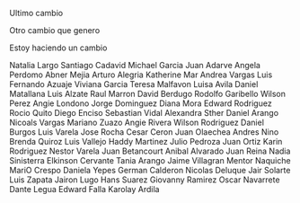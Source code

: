 
Ultimo cambio

Otro cambio que genero

Estoy haciendo un cambio 

Natalia Largo
Santiago Cadavid
Michael Garcia
Juan Adarve
Angela Perdomo
Abner Mejia
Arturo Alegria
Katherine Mar
Andrea Vargas
Luis Fernando Azuaje
Viviana Garcia
Teresa Malfavon
Luisa Avila
Daniel Matallana
Luis Alzate
Raul Marron
David Berdugo 
Rodolfo Garibello
Wilson Perez
Angie Londono
Jorge Dominguez
Diana Mora
Edward Rodriguez
Rocio Quito
Diego Enciso
Sebastian Vidal
Alexandra Sther
Daniel Arango
Nicoals Vargas
Mariano Zuazo
Angie Rivera
Wilson Rodriguez
Daniel Burgos
Luis Varela
Jose Rocha
Cesar Ceron
Juan Olaechea
Andres Nino
Brenda Quiroz
Luis Vallejo
Haddy Martinez
Julio Pedroza
Juan Ortiz
Karin Rodriguez
Nestor Varela
Juan Betancourt
Anibal Alvarado
Juan Reina
Nadia Sinisterra
Elkinson Cervante
Tania Arango
Jaime Villagran
Mentor Naquiche
MariO Crespo
Daniela Yepes
German Calderon
Nicolas Deluque
Jair Solarte
Luis Zapata
Jairon Lugo
Hans Suarez
Giovanny Ramirez
Oscar Navarrete
Dante Legua
Edward Falla
Karolay Ardila


